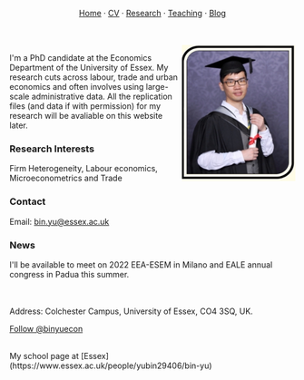 <p align="center">
  <a href="https://binyueconomics.github.io/">Home</a>
  ·
  <a href="https://binyueconomics.github.io/CV">CV</a>
  ·
  <a href="https://binyueconomics.github.io/research">Research</a>
  ·
  <a href="https://binyueconomics.github.io/teaching">Teaching</a>
  ·
  <a href="https://binyueconomics.github.io/blog">Blog</a>
</p>

<br>
<br>

<img align="right" width="200" height="240" src="/assets/images/IMG_2739.JPG">

I'm a PhD candidate at the Economics Department of the University of Essex. My research cuts across labour, trade and urban economics and often involves using large-scale administrative data. All the replication files (and data if with permission) for my research will be avaliable on this website later. 

### Research Interests
Firm Heterogeneity, Labour economics, Microeconometrics and Trade
 
### Contact
Email: <bin.yu@essex.ac.uk>

### News
I'll be available to meet on 2022 EEA-ESEM in Milano and EALE annual congress in Padua this summer.  

<br>
<br>
Address: Colchester Campus, University of Essex, CO4 3SQ, UK. 

<a href="https://twitter.com/binyuecon?ref_src=twsrc%5Etfw" class="twitter-follow-button" data-show-count="false">Follow @binyuecon</a><script async src="https://platform.twitter.com/widgets.js" charset="utf-8"></script>

<br>
My school page at [Essex](https://www.essex.ac.uk/people/yubin29406/bin-yu)
